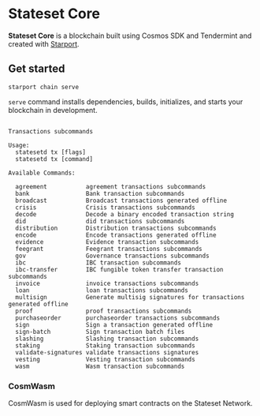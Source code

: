 # Stateset Core

**Stateset Core** is a blockchain built using Cosmos SDK and Tendermint and created with [Starport](https://github.com/tendermint/starport).

## Get started

```
starport chain serve
```

`serve` command installs dependencies, builds, initializes, and starts your blockchain in development.

```

Transactions subcommands

Usage:
  statesetd tx [flags]
  statesetd tx [command]

Available Commands:
                      
  agreement           agreement transactions subcommands
  bank                Bank transaction subcommands
  broadcast           Broadcast transactions generated offline
  crisis              Crisis transactions subcommands
  decode              Decode a binary encoded transaction string
  did                 did transactions subcommands
  distribution        Distribution transactions subcommands
  encode              Encode transactions generated offline
  evidence            Evidence transaction subcommands
  feegrant            Feegrant transactions subcommands
  gov                 Governance transactions subcommands
  ibc                 IBC transaction subcommands
  ibc-transfer        IBC fungible token transfer transaction subcommands
  invoice             invoice transactions subcommands
  loan                loan transactions subcommands
  multisign           Generate multisig signatures for transactions generated offline
  proof               proof transactions subcommands
  purchaseorder       purchaseorder transactions subcommands
  sign                Sign a transaction generated offline
  sign-batch          Sign transaction batch files
  slashing            Slashing transaction subcommands
  staking             Staking transaction subcommands
  validate-signatures validate transactions signatures
  vesting             Vesting transaction subcommands
  wasm                Wasm transaction subcommands

  ```

### CosmWasm

CosmWasm is used for deploying smart contracts on the Stateset Network.